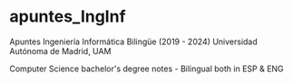 # apuntes_IngInf
Apuntes Ingeniería Informática Bilingüe (2019 - 2024) 
Universidad Autónoma de Madrid, UAM

Computer Science bachelor's degree notes - Bilingual both in ESP & ENG




